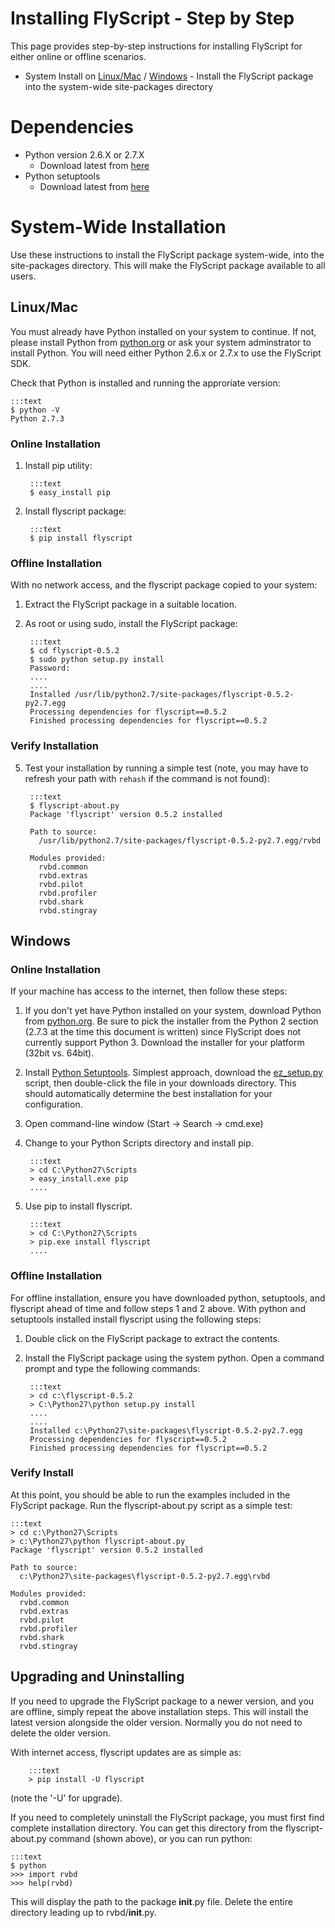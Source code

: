 Installing FlyScript - Step by Step
===================================

This page provides step-by-step instructions for installing FlyScript for either
online or offline scenarios.

* System Install on [Linux/Mac](#installsys-linuxmac) / 
  [Windows](#installsys-win) - Install the FlyScript package 
  into the system-wide site-packages directory

Dependencies
============

* Python version 2.6.X or 2.7.X
    * Download latest from [here](http://python.org/download/)
* Python setuptools
    * Download latest from [here](https://pypi.python.org/pypi/setuptools)


System-Wide Installation 
========================

Use these instructions to install the FlyScript package system-wide, into the site-packages
directory.  This will make the FlyScript package available to all users. 

<a id="installsys-linuxmac"></a>

Linux/Mac
---------

You must already have Python installed on your system to continue.
If not, please install Python from [python.org](http://www.python.org/getit/)
or ask your system adminstrator to install Python.  You will need
either Python 2.6.x or 2.7.x to use the FlyScript SDK.

Check that Python is installed and running the approriate version:

    :::text
    $ python -V
    Python 2.7.3

### Online Installation

1. Install pip utility:

        :::text
        $ easy_install pip

2. Install flyscript package:

        :::text
        $ pip install flyscript


### Offline Installation
With no network access, and the flyscript package copied to your system:

1. Extract the FlyScript package in a suitable location.

2. As root or using sudo, install the FlyScript package:

        :::text
        $ cd flyscript-0.5.2
        $ sudo python setup.py install
        Password:
        ....
        ....
        Installed /usr/lib/python2.7/site-packages/flyscript-0.5.2-py2.7.egg
        Processing dependencies for flyscript==0.5.2
        Finished processing dependencies for flyscript==0.5.2


### Verify Installation

5. Test your installation by running a simple test (note, you may have to refresh
   your path with `rehash` if the command is not found):

        :::text
        $ flyscript-about.py
        Package 'flyscript' version 0.5.2 installed

        Path to source:
          /usr/lib/python2.7/site-packages/flyscript-0.5.2-py2.7.egg/rvbd

        Modules provided:
          rvbd.common
          rvbd.extras
          rvbd.pilot
          rvbd.profiler
          rvbd.shark
          rvbd.stingray

<a id="installsys-win"></a>

Windows
-------

### Online Installation
If your machine has access to the internet, then follow these steps:

1. If you don't yet have Python installed on your system, download
   Python from [python.org](http://www.python.org/getit/).  Be sure to pick the
   installer from the Python 2 section (2.7.3 at the time this
   document is written) since FlyScript does not currently support
   Python 3.  Download the installer for your platform (32bit
   vs. 64bit).

2. Install [Python Setuptools](https://pypi.python.org/pypi/setuptools).  Simplest
   approach, download the [ez_setup.py](http://peak.telecommunity.com/dist/ez_setup.py)
   script, then double-click the file in your downloads directory.  This should
   automatically determine the best installation for your configuration.

3. Open command-line window (Start -> Search -> cmd.exe)

4. Change to your Python Scripts directory and install pip.

        :::text
        > cd C:\Python27\Scripts
        > easy_install.exe pip
        ....

5. Use pip to install flyscript.

        :::text
        > cd C:\Python27\Scripts
        > pip.exe install flyscript
        ....

### Offline Installation
For offline installation, ensure you have downloaded python, setuptools, and
flyscript ahead of time and follow steps 1 and 2 above.  With python and setuptools
installed install flyscript using the following steps:

1. Double click on the FlyScript package to extract the contents.

2. Install the FlyScript package using the system python.  Open a
   command prompt and type the following commands:

        :::text
        > cd c:\flyscript-0.5.2
        > C:\Python27\python setup.py install
        ....
        ....
        Installed c:\Python27\site-packages\flyscript-0.5.2-py2.7.egg
        Processing dependencies for flyscript==0.5.2
        Finished processing dependencies for flyscript==0.5.2


### Verify Install
At this point, you should be able to run the examples included in
the FlyScript package.  Run the flyscript-about.py script as a simple test:

    :::text
    > cd c:\Python27\Scripts
    > c:\Python27\python flyscript-about.py
    Package 'flyscript' version 0.5.2 installed

    Path to source:
      c:\Python27\site-packages\flyscript-0.5.2-py2.7.egg\rvbd

    Modules provided:
      rvbd.common
      rvbd.extras
      rvbd.pilot
      rvbd.profiler
      rvbd.shark
      rvbd.stingray


Upgrading and Uninstalling
--------------------------

If you need to upgrade the FlyScript package to a newer version, and you are
offline, simply repeat the above installation steps.  This will install the
latest version alongside the older version.  Normally you do not need to delete
the older version.

With internet access, flyscript updates are as simple as:

        :::text
        > pip install -U flyscript

(note the '-U' for upgrade).

If you need to completely uninstall the FlyScript package, you must first find
complete installation directory.  You can get this directory from the flyscript-about.py
command (shown above), or you can run python:

    :::text
    $ python
    >>> import rvbd
    >>> help(rvbd)

This will display the path to the package __init__.py file.  Delete the entire directory 
leading up to rvbd/__init__.py.

